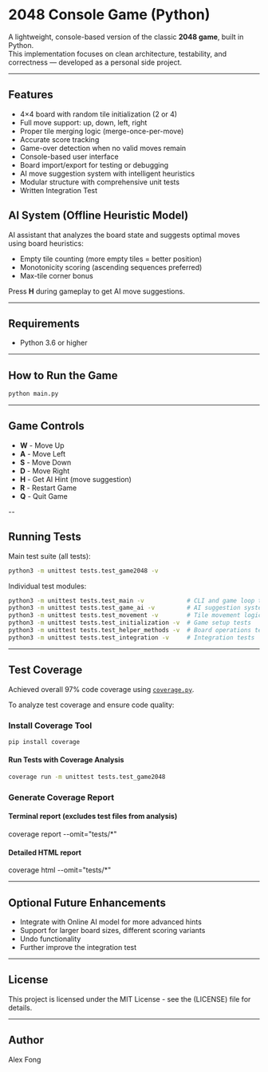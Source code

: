 # 2048 Console Game (Python)

A lightweight, console-based version of the classic **2048 game**, built in Python.  
This implementation focuses on clean architecture, testability, and correctness — developed as a personal side project.

---

## Features
- 4×4 board with random tile initialization (2 or 4)
- Full move support: up, down, left, right
- Proper tile merging logic (merge-once-per-move)
- Accurate score tracking
- Game-over detection when no valid moves remain
- Console-based user interface
- Board import/export for testing or debugging
- AI move suggestion system with intelligent heuristics
- Modular structure with comprehensive unit tests
- Written Integration Test


## AI System (Offline Heuristic Model)
AI assistant that analyzes the board state and suggests optimal moves using board heuristics:
- Empty tile counting (more empty tiles = better position)
- Monotonicity scoring (ascending sequences preferred)
- Max-tile corner bonus

Press **H** during gameplay to get AI move suggestions.

---

## Requirements
- Python 3.6 or higher

---

## How to Run the Game

```bash
python main.py
```

---

## Game Controls
- **W** - Move Up
- **A** - Move Left
- **S** - Move Down
- **D** - Move Right
- **H** - Get AI Hint (move suggestion)
- **R** - Restart Game
- **Q** - Quit Game

--

## Running Tests

Main test suite (all tests):

```bash
python3 -m unittest tests.test_game2048 -v
```

Individual test modules:

```bash
python3 -m unittest tests.test_main -v            # CLI and game loop tests
python3 -m unittest tests.test_game_ai -v         # AI suggestion system tests
python3 -m unittest tests.test_movement -v        # Tile movement logic tests
python3 -m unittest tests.test_initialization -v  # Game setup tests
python3 -m unittest tests.test_helper_methods -v  # Board operations tests
python3 -m unittest tests.test_integration -v     # Integration tests
```

---

## Test Coverage
Achieved overall 97% code coverage using [`coverage.py`](https://coverage.readthedocs.io/).

To analyze test coverage and ensure code quality:

### Install Coverage Tool
```bash
pip install coverage
```

#### Run Tests with Coverage Analysis
```bash
coverage run -m unittest tests.test_game2048
```

### Generate Coverage Report

#### Terminal report (excludes test files from analysis)
coverage report --omit="tests/*"

#### Detailed HTML report
coverage html --omit="tests/*"

---

## Optional Future Enhancements
- Integrate with Online AI model for more advanced hints
- Support for larger board sizes, different scoring variants
- Undo functionality
- Further improve the integration test

---

## License

This project is licensed under the MIT License - see the (LICENSE) file for details.

---

## Author
Alex Fong